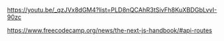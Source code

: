 https://youtu.be/_qzJVx8dGM4?list=PLD8nQCAhR3tSivFh8KuXBDGbLvvI-90zc



https://www.freecodecamp.org/news/the-next-js-handbook/#api-routes